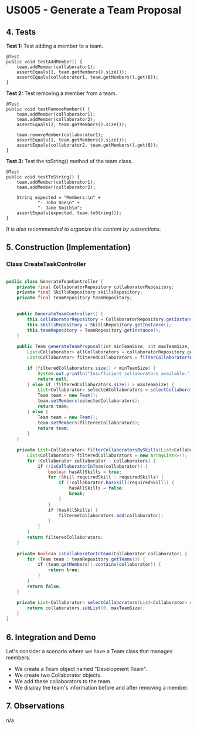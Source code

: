 # US005 - Generate a Team Proposal

## 4. Tests 

**Test 1:** Test adding a member to a team.

    @Test
    public void testAddMember() {
        team.addMember(collaborator1);
        assertEquals(1, team.getMembers().size());
        assertEquals(collaborator1, team.getMembers().get(0));
    }

**Test 2:** Test removing a member from a team.

    @Test
    public void testRemoveMember() {
        team.addMember(collaborator1);
        team.addMember(collaborator2);
        assertEquals(2, team.getMembers().size());

        team.removeMember(collaborator1);
        assertEquals(1, team.getMembers().size());
        assertEquals(collaborator2, team.getMembers().get(0));
    }

**Test 3:** Test the toString() method of the team class.

    @Test
    public void testToString() {
        team.addMember(collaborator1);
        team.addMember(collaborator2);

        String expected = "Members:\n" +
                "- John Doe\n" +
                "- Jane Smith\n";
        assertEquals(expected, team.toString());
    }

_It is also recommended to organize this content by subsections._ 


## 5. Construction (Implementation)

### Class CreateTaskController 

```java

public class GenerateTeamController {
    private final CollaboratorRepository collaboratorRepository;
    private final SkillsRepository skillsRepository;
    private final TeamRepository teamRepository;

    
    public GenerateTeamController() {
        this.collaboratorRepository = CollaboratorRepository.getInstance();
        this.skillsRepository = SkillsRepository.getInstance();
        this.teamRepository = TeamRepository.getInstance();
    }
    
    public Team generateTeamProposal(int minTeamSize, int maxTeamSize, List<Skill> requiredSkills) {
        List<Collaborator> allCollaborators = collaboratorRepository.getCollaborators();
        List<Collaborator> filteredCollaborators = filterCollaboratorsBySkills(allCollaborators, requiredSkills);

        if (filteredCollaborators.size() < minTeamSize) {
            System.out.println("Insufficient collaborators available.");
            return null;
        } else if (filteredCollaborators.size() > maxTeamSize) {
            List<Collaborator> selectedCollaborators = selectCollaborators(filteredCollaborators, maxTeamSize);
            Team team = new Team();
            team.setMembers(selectedCollaborators);
            return team;
        } else {
            Team team = new Team();
            team.setMembers(filteredCollaborators);
            return team;
        }
    }
    
    private List<Collaborator> filterCollaboratorsBySkills(List<Collaborator> collaborators, List<Skill> requiredSkills) {
        List<Collaborator> filteredCollaborators = new ArrayList<>();
        for (Collaborator collaborator : collaborators) {
            if (!isCollaboratorInTeam(collaborator)) {
                boolean hasAllSkills = true;
                for (Skill requiredSkill : requiredSkills) {
                    if (!collaborator.hasSkill(requiredSkill)) {
                        hasAllSkills = false;
                        break;
                    }
                }
                if (hasAllSkills) {
                    filteredCollaborators.add(collaborator);
                }
            }
        }
        return filteredCollaborators;
    }
    
    private boolean isCollaboratorInTeam(Collaborator collaborator) {
        for (Team team : teamRepository.getTeams()) {
            if (team.getMembers().contains(collaborator)) {
                return true;
            }
        }
        return false;
    }

    private List<Collaborator> selectCollaborators(List<Collaborator> collaborators, int maxTeamSize) {
        return collaborators.subList(0, maxTeamSize);
    }
}

```


## 6. Integration and Demo 

Let's consider a scenario where we have a Team class that manages members.

* We create a Team object named "Development Team".
* We create two Collaborator objects.
* We add these collaborators to the team.
* We display the team's information before and after removing a member.


## 7. Observations

n/a
